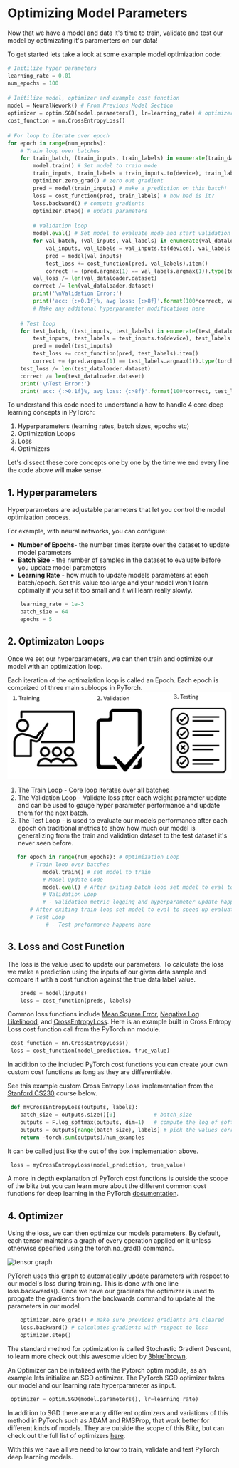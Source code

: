 # Optimizing Model Parameters

Now that we have a model and data it's time to train, validate and test our model by optimizating it's paramerters on our data! 

To get started lets take a look at some example model optimization code:

```python
# Initilize hyper parameters
learning_rate = 0.01
num_epochs = 100

# Initilize model, optimizer and example cost function
model = NeuralNework() # From Previous Model Section
optimizer = optim.SGD(model.parameters(), lr=learning_rate) # optimizer 
cost_function = nn.CrossEntropyLoss()

# For loop to iterate over epoch
for epoch in range(num_epochs):
    # Train loop over batches 
    for train_batch, (train_inputs, train_labels) in enumerate(train_dataloader):
        model.train() # Set model to train mode
        train_inputs, train_labels = train_inputs.to(device), train_labels.to(device) 
        optimizer.zero_grad() # zero out gradient
        pred = model(train_inputs) # make a prediction on this batch!
        loss = cost_function(pred, train_labels) # how bad is it?
        loss.backward() # compute gradients
        optimizer.step() # update parameters   
        
        # validation loop
        model.eval() # Set model to evaluate mode and start validation loop
        for val_batch, (val_inputs, val_labels) in enumerate(val_dataloader):
            val_inputs, val_labels = val_inputs.to(device), val_labels.to(device)
            pred = model(val_inputs)
            test_loss += cost_function(pred, val_labels).item()
            correct += (pred.argmax(1) == val_labels.argmax(1)).type(torch.float).sum().item()
        val_loss /= len(val_dataloader.dataset)
        correct /= len(val_dataloader.dataset)
        print('\nValidation Error:')
        print('acc: {:>0.1f}%, avg loss: {:>8f}'.format(100*correct, val_loss))
        # Make any additonal hyperparameter modifications here
        
    # Test loop
    for test_batch, (test_inputs, test_labels) in enumerate(test_dataloader):
        test_inputs, test_labels = test_inputs.to(device), test_labels.to(device)
        pred = model(test_inputs)
        test_loss += cost_function(pred, test_labels).item()
        correct += (pred.argmax(1) == test_labels.argmax(1)).type(torch.float).sum().item()
    test_loss /= len(test_dataloader.dataset)
    correct /= len(test_dataloader.dataset)
    print('\nTest Error:')
    print('acc: {:>0.1f}%, avg loss: {:>8f}'.format(100*correct, test_loss))
```

To understand this code need to understand a how to handle 4 core deep learning concepts in PyTorch:

1. Hyperparameters (learning rates, batch sizes, epochs etc)
2. Optimization Loops
3. Loss
4. Optimizers 

Let's dissect these core concepts one by one by the time we end every line the code above will make sense.

## 1. Hyperparameters 

Hyperparameters are adjustable parameters that let you control the model optimization process. 

For example, with neural networks, you can configure:

 - **Number of Epochs**- the number times iterate over the dataset to update model parameters
 - **Batch Size** - the number of samples in the dataset to evaluate before you update model parameters
 - **Learning Rate** - how much to update models parameters at each batch/epoch. Set this value too large and your model won't learn optimally if you set it too small and it will learn really slowly.
 
```python
    learning_rate = 1e-3
    batch_size = 64
    epochs = 5
```

## 2. Optimizaton Loops

Once we set our hyperparameters, we can then train and optimize our model with an optimization loop.

Each iteration of the optimziation loop is called an Epoch. Each epoch is comprized of three main subloops in PyTorch. 
![](../images/optimization_loops.PNG)

 1. The Train Loop -  Core loop iterates over all batches
 2. The Validation Loop - Validate loss after each weight parameter update and can be used to gauge hyper parameter performance and update them for the next batch. 
 3. The Test Loop - is used to evaluate our models performance after each epoch on traditional metrics to show how much our model is generalizing from the train and validation dataset to the test dataset it's never seen before.  

 ```python
    for epoch in range(num_epochs): # Optimization Loop
        # Train loop over batches
            model.train() # set model to train 
            # Model Update Code
            model.eval() # After exiting batch loop set model to eval to speed up evaluation and not track gradients (this is explained below) 
            # Validation Loop
            # - Validation metric logging and hyperparameter update happens here  
        # After exiting train loop set model to eval to speed up evaluation and not track gradients (this is explained below) 
        # Test Loop
             # - Test preformance happens here 
 ```

## 3. Loss and Cost Function
The loss is the value used to update our parameters. To calculate the loss we make a prediction using the inputs of our given data sample and compare it with a cost function against the true data label value. 

```python
    preds = model(inputs)
    loss = cost_function(preds, labels)
```

Common loss functions include [Mean Square Error](https://pytorch.org/docs/stable/generated/torch.nn.MSELoss.html#torch.nn.MSELoss), [Negative Log Likelihood](https://pytorch.org/docs/stable/generated/torch.nn.NLLLoss.html#torch.nn.NLLLoss), and [CrossEntropyLoss](https://pytorch.org/docs/stable/generated/torch.nn.CrossEntropyLoss.html#torch.nn.CrossEntropyLoss). Here is an example built in Cross Entropy Loss cost function call from the PyTorch nn module.

```python
 cost_function = nn.CrossEntropyLoss()
 loss = cost_function(model_prediction, true_value)
```

In addition to the included PyTorch cost functions you can create your own custom cost functions as long as they are differentiable. 

See this example custom Cross Entropy Loss implementation from the [Stanford CS230](https://cs230.stanford.edu/blog/pytorch/#loss-function) course below.

```python
 def myCrossEntropyLoss(outputs, labels):
    batch_size = outputs.size()[0]            # batch_size
    outputs = F.log_softmax(outputs, dim=1)   # compute the log of softmax values
    outputs = outputs[range(batch_size), labels] # pick the values corresponding to the labels
    return -torch.sum(outputs)/num_examples

```
It can be called just like the out of the box implementation above.

```python
 loss = myCrossEntropyLoss(model_prediction, true_value)
```
A more in depth explanation of PyTorch cost functions is outside the scope of the blitz but you can learn more about the different common cost functions for deep learning in the PyTorch [documentation](https://pytorch.org/docs/stable/nn.html#loss-functions). 

## 4. Optimizer 

Using the loss, we can then optimize our models parameters. By default, each tensor maintains a graph of every operation applied on it unless otherwise specified using the torch.no_grad() command. 

![tensor graph](https://discuss.pytorch.org/uploads/default/original/1X/c7e0a44b7bcebfb41315b56f8418ce37f0adbfeb.png)

PyTorch uses this graph to automatically update parameters with respect to our model's loss during training. This is done with one line loss.backwards(). Once we have our gradients the optimizer is used to propgate the gradients from the backwards command to update all the parameters in our model. 

```python
    optimizer.zero_grad() # make sure previous gradients are cleared
    loss.backward() # calculates gradients with respect to loss
    optimizer.step()
```

The standard method for optimization is called Stochastic Gradient Descent, to learn more check out this awesome video by [3blue1brown](https://www.youtube.com/playlist?list=PLZHQObOWTQDNU6R1_67000Dx_ZCJB-3pi). 

An Optimizer can be initalized with the Pytorch optim module, as an example lets initialize an SGD optimizer. The PyTorch SGD optimizer takes our model and our learning rate hyperparameter as input.

```python
 optimizer = optim.SGD(model.parameters(), lr=learning_rate)
```

In addition to SGD there are many different optimizers and variations of this method in PyTorch such as ADAM and RMSProp, that work better for different kinds of models. 
They are outside the scope of this Blitz, but can check out the full list of optimizers [here](https://pytorch.org/docs/stable/optim.html).

With this we have all we need to know to train, validate and test PyTorch deep learning models.

